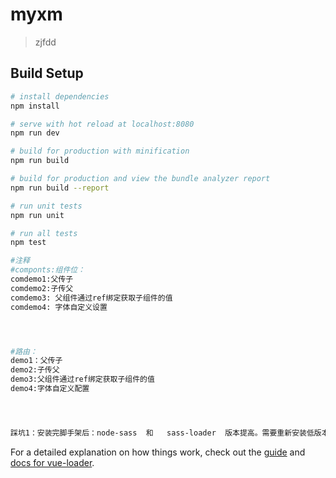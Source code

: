 # myxm

> zjfdd

## Build Setup

``` bash
# install dependencies
npm install

# serve with hot reload at localhost:8080
npm run dev

# build for production with minification
npm run build

# build for production and view the bundle analyzer report
npm run build --report

# run unit tests
npm run unit

# run all tests
npm test

#注释
#componts:组件位：
comdemo1:父传子
comdemo2:子传父
comdemo3: 父组件通过ref绑定获取子组件的值
comdemo4: 字体自定义设置




#路由：
demo1：父传子
demo2:子传父
demo3:父组件通过ref绑定获取子组件的值
demo4:字体自定义配置




踩坑1：安装完脚手架后：node-sass  和   sass-loader  版本提高。需要重新安装低版本
```

For a detailed explanation on how things work, check out the [guide](http://vuejs-templates.github.io/webpack/) and [docs for vue-loader](http://vuejs.github.io/vue-loader).
